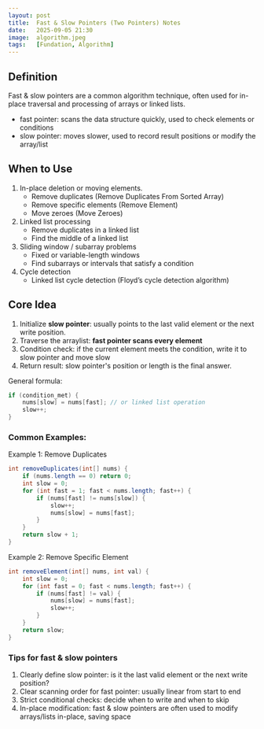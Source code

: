 ```yaml
---
layout: post
title:  Fast & Slow Pointers (Two Pointers) Notes
date:   2025-09-05 21:30
image:  algorithm.jpeg
tags:   [Fundation, Algorithm]
---
```


## Definition
Fast & slow pointers are a common algorithm technique, often used for in-place traversal and processing of arrays or linked lists.
* fast pointer: scans the data structure quickly, used to check elements or conditions
* slow pointer: moves slower, used to record result positions or modify the array/list

## When to Use 

1. In-place deletion or moving elements.
   * Remove duplicates (Remove Duplicates From Sorted Array)
   * Remove specific elements (Remove Element)
   * Move zeroes (Move Zeroes)
2. Linked list processing
   * Remove duplicates in a linked list
   * Find the middle of a linked list
3. Sliding window / subarray problems 
   * Fixed or variable-length windows
   * Find subarrays or intervals that satisfy a condition
4. Cycle detection
   * Linked list cycle detection (Floyd’s cycle detection algorithm)

## Core Idea

1. Initialize **slow pointer**: usually points to the last valid element or the next write position.
2. Traverse the arraylist: **fast pointer scans every element**
3. Condition check: if the current element meets the condition, write it to slow pointer and move slow
4. Return result: slow pointer's position or length is the final answer.

General formula:
```java
if (condition_met) {
    nums[slow] = nums[fast]; // or linked list operation
    slow++;
}
```

### Common Examples:

Example 1: Remove Duplicates
```java
int removeDuplicates(int[] nums) {
    if (nums.length == 0) return 0;
    int slow = 0;
    for (int fast = 1; fast < nums.length; fast++) {
        if (nums[fast] != nums[slow]) {
            slow++;
            nums[slow] = nums[fast];
        }
    }
    return slow + 1;
}
```

Example 2: Remove Specific Element
```java
int removeElement(int[] nums, int val) {
    int slow = 0;
    for (int fast = 0; fast < nums.length; fast++) {
        if (nums[fast] != val) {
            nums[slow] = nums[fast];
            slow++;
        }
    }
    return slow;
}
```

### Tips for fast & slow pointers
1.	Clearly define slow pointer: is it the last valid element or the next write position?
2.	Clear scanning order for fast pointer: usually linear from start to end
3.	Strict conditional checks: decide when to write and when to skip
4.	In-place modification: fast & slow pointers are often used to modify arrays/lists in-place, saving space

    